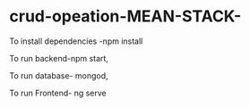 # crud-opeation-MEAN-STACK-
To install dependencies
-npm install


To run backend-npm start,

To run database- mongod,

To run Frontend- ng serve
